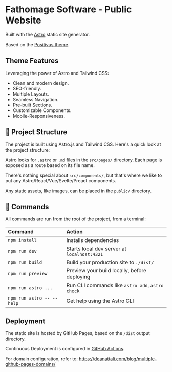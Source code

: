 # Fathomage Software - Public Website

Built with the [Astro](https://astro.build) static site generator.

Based on the [Positivus theme](https://astro.build/themes/details/positivus/).

## Theme Features

Leveraging the power of Astro and Tailwind CSS:

- Clean and modern design.
- SEO-friendly.
- Multiple Layouts.
- Seamless Navigation.
- Pre-built Sections.
- Customizable Components.
- Mobile-Responsiveness.

## 🚀 Project Structure

The project is built using Astro.js and Tailwind CSS. Here's a quick look at the project structure:

Astro looks for `.astro` or `.md` files in the `src/pages/` directory. Each page is exposed as a route based on its file name.

There's nothing special about `src/components/`, but that's where we like to put any Astro/React/Vue/Svelte/Preact components.

Any static assets, like images, can be placed in the `public/` directory.

## 🧞 Commands

All commands are run from the root of the project, from a terminal:

| Command                   | Action                                           |
|:--------------------------|:-------------------------------------------------|
| `npm install`             | Installs dependencies                            |
| `npm run dev`             | Starts local dev server at `localhost:4321`      |
| `npm run build`           | Build your production site to `./dist/`          |
| `npm run preview`         | Preview your build locally, before deploying     |
| `npm run astro ...`       | Run CLI commands like `astro add`, `astro check` |
| `npm run astro -- --help` | Get help using the Astro CLI                     |

## Deployment

The static site is hosted by GitHub Pages, based on the `/dist` output directory.  

Continuous Deployment is configured in [GitHub Actions](https://github.com/fathomage/fathomage-website/actions).  

For domain configuration, refer to: https://deanattali.com/blog/multiple-github-pages-domains/

